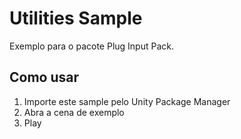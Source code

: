 # Utilities Sample

Exemplo para o pacote Plug Input Pack.

## Como usar

1. Importe este sample pelo Unity Package Manager
2. Abra a cena de exemplo
3. Play
